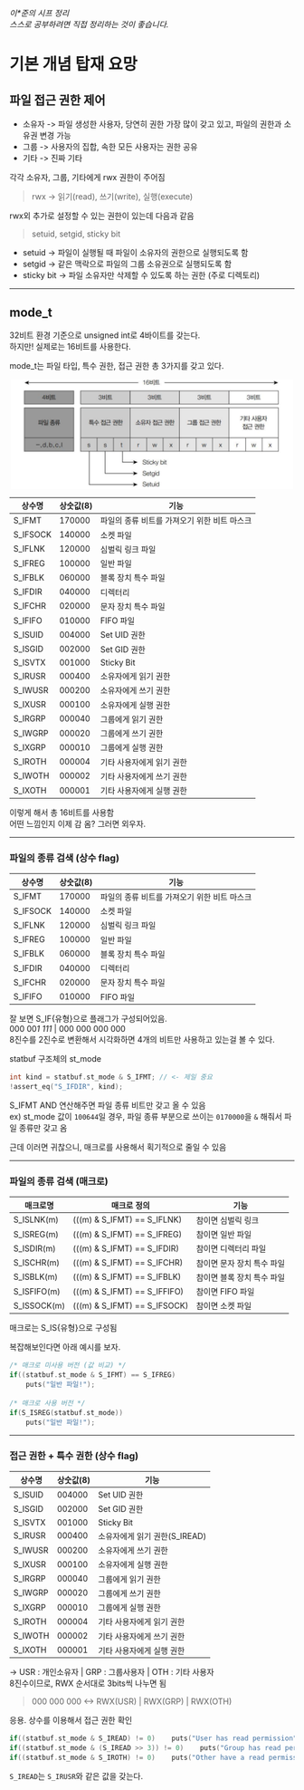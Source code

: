 ###### 이*준의 시프 정리 <br> 스스로 공부하려면 직접 정리하는 것이 좋습니다.

# 기본 개념 탑재 요망

## 파일 접근 권한 제어
+ 소유자 -> 파일 생성한 사용자, 당연히 권한 가장 많이 갖고 있고, 파일의 권한과 소유권 변경 가능
+ 그룹 -> 사용자의 집합, 속한 모든 사용자는 권한 공유
+ 기타 -> 진짜 기타

각각 소유자, 그룹, 기타에게 rwx 권한이 주어짐
> rwx -> 읽기(read), 쓰기(write), 실행(execute)

rwx외 추가로 설정할 수 있는 권한이 있는데 다음과 같음

> setuid, setgid, sticky bit
 
+ setuid -> 파일이 실행될 때 파일이 소유자의 권한으로 실행되도록 함
+ setgid -> 같은 맥락으로 파일의 그룹 소유권으로 실행되도록 함 
+ sticky bit -> 파일 소유자만 삭제할 수 있도록 하는 권한 (주로 디렉토리)

<hr>

## mode_t
32비트 환경 기준으로 unsigned int로 4바이트를 갖는다. <br>
하지만! 실제로는 16비트를 사용한다. <br>

mode_t는 파일 타입, 특수 권한, 접근 권한 총 3가지를 갖고 있다. <br>
<p align = center>
<img src="pic/struct_st_mode.png" width=500px align=center title = "std_mode bit structer"/> </p>

|상수명|상숫값(8)|기능
|-|-|-|
|S_IFMT|170000|파일의 종류 비트를 가져오기 위한 비트 마스크
|S_IFSOCK|140000|소켓 파일
|S_IFLNK|120000|심벌릭 링크 파일
|S_IFREG|100000|일반 파일
|S_IFBLK|060000|블록 장치 특수 파일
|S_IFDIR|040000|디렉터리
|S_IFCHR|020000|문자 장치 특수 파일
|S_IFIFO|010000|FIFO 파일
|S_ISUID|004000|Set UID 권한
|S_ISGID|002000|Set GID 권한
|S_ISVTX|001000|Sticky Bit
|S_IRUSR|000400|소유자에게 읽기 권한|
|S_IWUSR|000200|소유자에게 쓰기 권한|
|S_IXUSR|000100|소유자에게 실행 권한|
|S_IRGRP|000040|그룹에게 읽기 권한|
|S_IWGRP|000020|그룹에게 쓰기 권한|
|S_IXGRP|000010|그룹에게 실행 권한|
|S_IROTH|000004|기타 사용자에게 읽기 권한|
|S_IWOTH|000002|기타 사용자에게 쓰기 권한|
|S_IXOTH|000001|기타 사용자에게 실행 권한|

이렇게 해서 총 16비트를 사용함 <br>
어떤 느낌인지 이제 감 옴? 그러면 외우자.

<hr>

### 파일의 종류 검색 (상수 flag)
|상수명|상숫값(8)|기능|
|-|-|-|
|S_IFMT|170000|파일의 종류 비트를 가져오기 위한 비트 마스크
|S_IFSOCK|140000|소켓 파일
|S_IFLNK|120000|심벌릭 링크 파일
|S_IFREG|100000|일반 파일
|S_IFBLK|060000|블록 장치 특수 파일
|S_IFDIR|040000|디렉터리
|S_IFCHR|020000|문자 장치 특수 파일
|S_IFIFO|010000|FIFO 파일


잘 보면 S_IF{유형}으로 플래그가 구성되어있음. <br>
000 00*1 111* | 000 000 000 000 <br>
8진수를 2진수로 변환해서 시각화하면 4개의 비트만 사용하고 있는걸 볼 수 있다.

statbuf 구조체의 st_mode 
``` c
int kind = statbuf.st_mode & S_IFMT; // <- 제일 중요
!assert_eq("S_IFDIR", kind);
````
S_IFMT AND 연산해주면 파일 종류 비트만 갖고 올 수 있음 <br>
ex) st_mode 값이 ```100644```일 경우, 파일 종류 부분으로 쓰이는 ```0170000```을 ```&``` 해줘서 파일 종류만 갖고 옴 <br>

근데 이러면 귀찮으니, 매크로를 사용해서 획기적으로 줄일 수 있음

<hr>

### 파일의 종류 검색 (매크로)
|매크로명|매크로 정의|기능|
|-|-|-|
|S_ISLNK(m)|(((m) & S_IFMT) == S_IFLNK)|참이면 심벌릭 링크
|S_ISREG(m)|(((m) & S_IFMT) == S_IFREG)|참이면 일반 파일
|S_ISDIR(m)|(((m) & S_IFMT) == S_IFDIR)|참이면 디렉터리 파일
|S_ISCHR(m)|(((m) & S_IFMT) == S_IFCHR)|참이면 문자 장치 특수 파일
|S_ISBLK(m)|(((m) & S_IFMT) == S_IFBLK)|참이면 블록 장치 특수 파일
|S_ISFIFO(m)|(((m) & S_IFMT) == S_IFFIFO)|참이면 FIFO 파일
|S_ISSOCK(m)|(((m) & S_IFMT) == S_IFSOCK)|참이면 소켓 파일

매크로는 S_IS{유형}으로 구성됨

복잡해보인다면 아래 예시를 보자.
```c
/* 매크로 미사용 버전 (값 비교) */
if((statbuf.st_mode & S_IFMT) == S_IFREG)
    puts("일반 파일!");

/* 매크로 사용 버전 */
if(S_ISREG(statbuf.st_mode))
    puts("일반 파일!");
```

<hr>

### 접근 권한 + 특수 권한  (상수 flag)
|상수명|상숫값(8)|기능
|-|-|-|
|S_ISUID|004000|Set UID 권한
|S_ISGID|002000|Set GID 권한
|S_ISVTX|001000|Sticky Bit
|S_IRUSR|000400|소유자에게 읽기 권한(S_IREAD)
|S_IWUSR|000200|소유자에게 쓰기 권한|
|S_IXUSR|000100|소유자에게 실행 권한|
|S_IRGRP|000040|그룹에게 읽기 권한|
|S_IWGRP|000020|그룹에게 쓰기 권한|
|S_IXGRP|000010|그룹에게 실행 권한|
|S_IROTH|000004|기타 사용자에게 읽기 권한|
|S_IWOTH|000002|기타 사용자에게 쓰기 권한|
|S_IXOTH|000001|기타 사용자에게 실행 권한|

-> USR : 개인소유자 | GRP : 그룹사용자 | OTH : 기타 사용자 <br>
8진수이므로, RWX 순서대로 3bits씩 나누면 됨 <br>
> 000 000 000 <-> RWX(USR) | RWX(GRP) | RWX(OTH)

응용. 상수를 이용해서 접근 권한 확인
```c
if((statbuf.st_mode & S_IREAD) != 0)    puts("User has read permission");
if((statbuf.st_mode & (S_IREAD >> 3)) != 0)    puts("Group has read permission");
if((statbuf.st_mode & S_IROTH) != 0)    puts("Other have a read permission");
```
```S_IREAD```는 ```S_IRUSR```와 같은 값을 갖는다.

